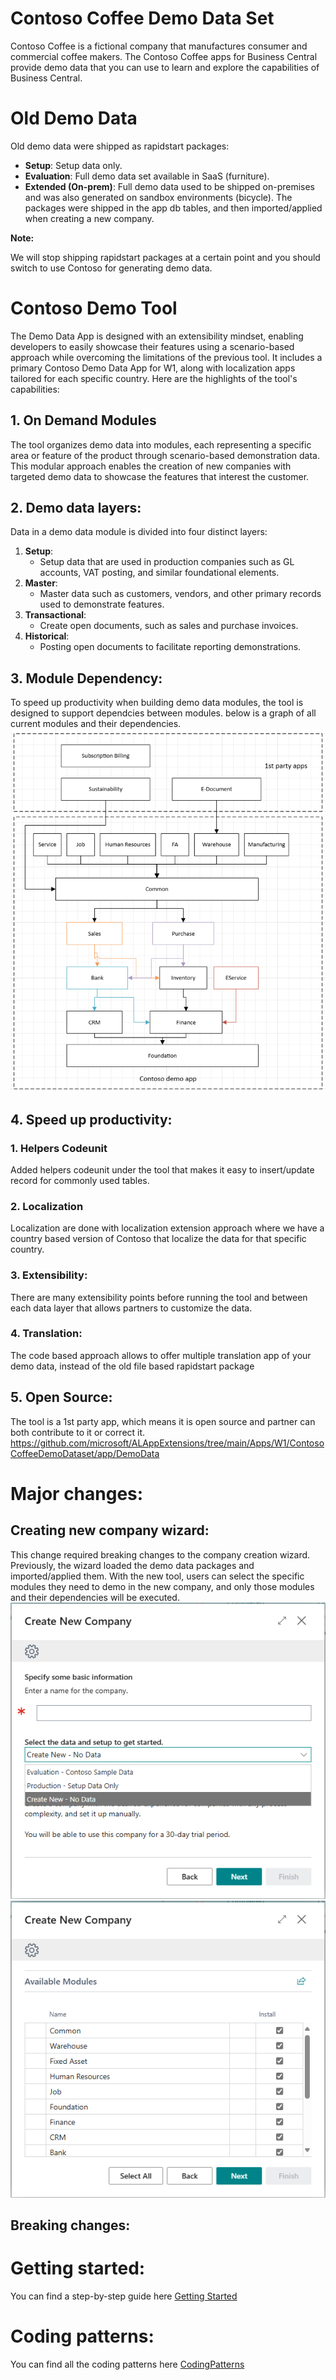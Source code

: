 # Contoso Coffee Demo Data Set
Contoso Coffee is a fictional company that manufactures consumer and commercial coffee makers. The Contoso Coffee apps for Business Central provide demo data that you can use to learn and explore the capabilities of Business Central.
# Old Demo Data
Old demo data were shipped as rapidstart packages:
- **Setup**: Setup data only.
- **Evaluation**: Full demo data set available in SaaS (furniture).
- **Extended (On-prem)**: Full demo data used to be shipped on-premises and was also generated on sandbox environments (bicycle).
The packages were shipped in the app db tables, and then imported/applied when creating a new company.

**Note:**

We will stop shipping rapidstart packages at a certain point and you should switch to use Contoso for generating demo data.


# Contoso Demo Tool
The Demo Data App is designed with an extensibility mindset, enabling developers to easily showcase their features using a scenario-based approach while overcoming the limitations of the previous tool. It includes a primary Contoso Demo Data App for W1, along with localization apps tailored for each specific country. Here are the highlights of the tool's capabilities:
## 1. On Demand Modules
The tool organizes demo data into modules, each representing a specific area or feature of the product through scenario-based demonstration data. This modular approach enables the creation of new companies with targeted demo data to showcase the features that interest the customer.
## 2. Demo data layers:
Data in a demo data module is divided into four distinct layers:
1. **Setup**: 
   - Setup data that are used in production companies such as GL accounts, VAT posting, and similar foundational elements.
2. **Master**: 
   - Master data such as customers, vendors, and other primary records used to demonstrate features.
3. **Transactional**: 
   - Create open documents, such as sales and purchase invoices.
4. **Historical**: 
   - Posting open documents to facilitate reporting demonstrations.
## 3. Module Dependency:
To speed up productivity when building demo data modules, the tool is designed to support dependcies between modules. below is a graph of all current modules and their dependencies.
![ContosoDemoDataDependency.png](.docs/DemoDataDependencies.png)
## 4. Speed up productivity:
### 1. Helpers Codeunit
Added helpers codeunit under the tool that makes it easy to insert/update record for commonly used tables.
### 2. Localization
Localization are done with localization extension approach where we have a country based version of Contoso that localize the data for that specific country.
### 3. Extensibility:
There are many extensibility points before running the tool and between each data layer that allows partners to customize the data.
### 4. Translation:
The code based approach allows to offer multiple translation app of your demo data, instead of the old file based rapidstart package
## 5. Open Source: 
The tool is a 1st party app, which means it is open source and partner can both contribute to it or correct it. https://github.com/microsoft/ALAppExtensions/tree/main/Apps/W1/ContosoCoffeeDemoDataset/app/DemoData
# Major changes:
## Creating new company wizard:
This change required breaking changes to the company creation wizard. Previously, the wizard loaded the demo data packages and imported/applied them. With the new tool, users can select the specific modules they need to demo in the new company, and only those modules and their dependencies will be executed.
![CreateCompanyWizard1.png](.docs/CreateCompanyWizard1.png)
![CreateCompanyWizard2.png](.docs/CreateCompanyWizard2.png)

## Breaking changes:


# Getting started:
You can find a step-by-step guide here [Getting Started](Getting-Started.md)
# Coding patterns:
You can find all the coding patterns here [CodingPatterns](Coding-Patterns.md)
